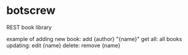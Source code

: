 # botscrew
REST book library


example of adding new book: add {author} "{name}"
get all: all books
updating: edit {name}
delete: remove {name}

